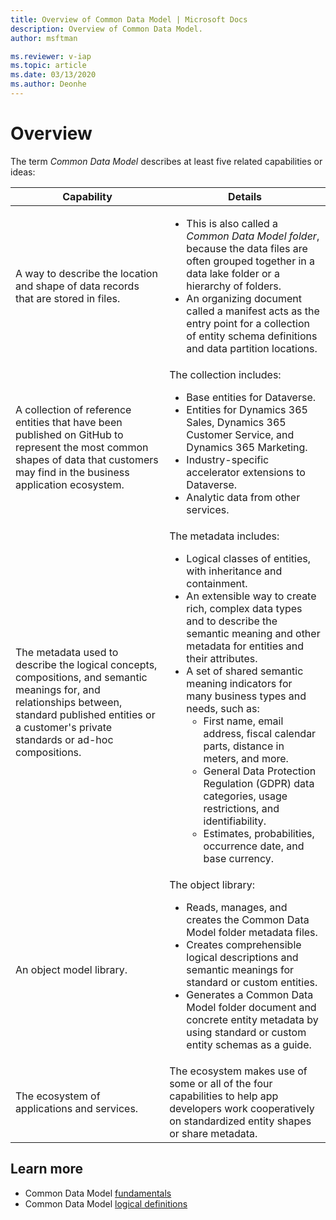 ```yaml
---
title: Overview of Common Data Model | Microsoft Docs
description: Overview of Common Data Model.
author: msftman

ms.reviewer: v-iap
ms.topic: article
ms.date: 03/13/2020
ms.author: Deonhe
---
```


# Overview

The term *Common Data Model* describes at least five related capabilities or ideas:

Capability | Details
---|---
A way to describe the location and shape of data records that are stored in files.|  <UL><LI>This is also called a *Common Data Model folder*, because the data files are often grouped together in a data lake folder or a hierarchy of folders. </LI><LI>An organizing document called a manifest acts as the entry point for a collection of entity schema definitions and data partition locations.</LI></UL>
A collection of reference entities that have been published on GitHub to represent the most common shapes of data that customers may find in the business application ecosystem. | The collection includes:<UL><LI>Base entities for Dataverse.</LI><LI>Entities for Dynamics 365 Sales, Dynamics 365 Customer Service, and Dynamics 365 Marketing.</LI><LI>Industry-specific accelerator extensions to Dataverse.</LI><LI>Analytic data from other services.</LI></UL>
The metadata used to describe the logical concepts, compositions, and semantic meanings for, and relationships between, standard published entities or a customer's private standards or ad-hoc compositions. | The metadata includes: <ul><li>Logical classes of entities, with inheritance and containment.<li>An extensible way to create rich, complex data types and to describe the semantic meaning and other metadata for entities and their attributes.<li>A set of shared semantic meaning indicators for many business types and needs, such as:<ul><li>First name, email address, fiscal calendar parts, distance in meters, and more.<li>General Data Protection Regulation (GDPR) data categories, usage restrictions, and identifiability.<li>Estimates, probabilities, occurrence date, and base currency.</ul>
An object model library.| The object library:<ul><li>Reads, manages, and creates the Common Data Model folder metadata files.<li>Creates comprehensible logical descriptions and semantic meanings for standard or custom entities.<li>Generates a Common Data Model folder document and concrete entity metadata by using standard or custom entity schemas as a guide.</li></ul>
The ecosystem of applications and services. | The ecosystem makes use of some or all of the four capabilities to help app developers work cooperatively on standardized entity shapes or share metadata.

## Learn more

- Common Data Model [fundamentals](fundamentals.md)
- Common Data Model [logical definitions](logical-definitions.md)


